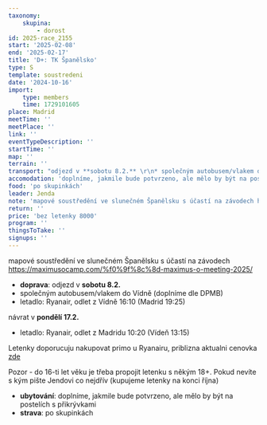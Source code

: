 ```yaml
---
taxonomy:
    skupina:
        - dorost
id: 2025-race_2155
start: '2025-02-08'
end: '2025-02-17'
title: 'D+: TK Španělsko'
type: S
template: soustredeni
date: '2024-10-16'
import:
    type: members
    time: 1729101605
place: Madrid
meetTime: ''
meetPlace: ''
link: ''
eventTypeDescription: ''
startTime: ''
map: ''
terrain: ''
transport: "odjezd v **sobotu 8.2.** \r\n* společným autobusem/vlakem do Vídně (doplníme dle DPMB)\r\n* letadlo: Ryanair, odlet z Vídně 16:10 (Madrid 19:25)\r\n\r\nnávrat v **pondělí 17.2.**\r\n* letadlo: Ryanair, odlet z Madridu 10:20 (Vídeň 13:15)\r\n\r\nLetenky doporucuju nakupovat primo u Ryanairu, priblizna aktualni cenovka [zde](https://www.kiwi.com/en/search/results/vienna-austria/madrid-spain/2025-02-08/2025-02-17) \r\n\r\nPozor - do 16-ti let věku je třeba propojit letenku s někým 18+. \r\nPokud nevíte s kým pište Jendovi co nejdřív (kupujeme letenky na konci října)"
accomodation: 'doplníme, jakmile bude potvrzeno, ale mělo by být na postelích s přikrývkami'
food: 'po skupinkách'
leader: Jenda
note: 'mapové soustředění ve slunečném Španělsku s účastí na závodech https://maximusocamp.com/%f0%9f%8c%8d-maximus-o-meeting-2025/'
return: ''
price: 'bez letenky 8000'
program: ''
thingsToTake: ''
signups: ''
---
```


mapové soustředění ve slunečném Španělsku s účastí na závodech https://maximusocamp.com/%f0%9f%8c%8d-maximus-o-meeting-2025/
* **doprava**: odjezd v **sobotu 8.2.** 
* společným autobusem/vlakem do Vídně (doplníme dle DPMB)
* letadlo: Ryanair, odlet z Vídně 16:10 (Madrid 19:25)

návrat v **pondělí 17.2.**
* letadlo: Ryanair, odlet z Madridu 10:20 (Vídeň 13:15)

Letenky doporucuju nakupovat primo u Ryanairu, priblizna aktualni cenovka [zde](https://www.kiwi.com/en/search/results/vienna-austria/madrid-spain/2025-02-08/2025-02-17) 

Pozor - do 16-ti let věku je třeba propojit letenku s někým 18+. 
Pokud nevíte s kým pište Jendovi co nejdřív (kupujeme letenky na konci října)
* **ubytování**: doplníme, jakmile bude potvrzeno, ale mělo by být na postelích s přikrývkami
* **strava**: po skupinkách
